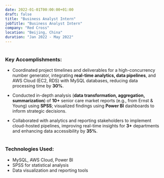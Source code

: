 ```yaml
---
date: 2022-01-01T00:00:00+01:00
draft: false
title: "Business Analyst Intern"
jobTitle: "Business Analyst Intern"
company: "Red Cross"
location: "Beijing, China"
duration: "Jan 2022 - May 2022"
---
```

<div style="margin-bottom: 40px;"></div>
<div style="margin-bottom: 40px;"></div>

### Key Accomplishments:

- Coordinated project timelines and deliverables for a high-concurrency number generator, integrating **real-time analytics, data pipelines**, and AWS Cloud (EC2, RDS) with MySQL databases, reducing data processing time by **30%**.

- Conducted in-depth analysis (**data transformation, aggregation, summarization**) of **10+** senior care market reports (e.g., from Ernst & Young) using **SPSS**; visualized findings using **Power BI** dashboards to inform strategic decisions.

- Collaborated with analytics and reporting stakeholders to implement cloud-hosted pipelines, improving real-time insights for **3+** departments and enhancing data accessibility by **35%**.

<div style="margin-bottom: 40px;"></div>

### Technologies Used:
- MySQL, AWS Cloud, Power BI
- SPSS for statistical analysis
- Data visualization and reporting tools